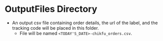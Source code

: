 # OutputFiles Directory  
* An output csv file containing order details, the url of the label, and the tracking code will be placed in this
folder.
    * File will be named `<TODAY'S_DATE>-chikfu_orders.csv`.